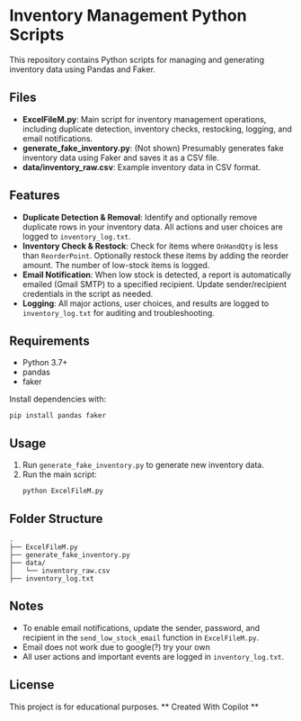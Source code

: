 # Inventory Management Python Scripts

This repository contains Python scripts for managing and generating inventory data using Pandas and Faker.

## Files

- **ExcelFileM.py**: Main script for inventory management operations, including duplicate detection, inventory checks, restocking, logging, and email notifications.
- **generate_fake_inventory.py**: (Not shown) Presumably generates fake inventory data using Faker and saves it as a CSV file.
- **data/inventory_raw.csv**: Example inventory data in CSV format.

## Features

- **Duplicate Detection & Removal**: Identify and optionally remove duplicate rows in your inventory data. All actions and user choices are logged to `inventory_log.txt`.
- **Inventory Check & Restock**: Check for items where `OnHandQty` is less than `ReorderPoint`. Optionally restock these items by adding the reorder amount. The number of low-stock items is logged.
- **Email Notification**: When low stock is detected, a report is automatically emailed (Gmail SMTP) to a specified recipient. Update sender/recipient credentials in the script as needed.
- **Logging**: All major actions, user choices, and results are logged to `inventory_log.txt` for auditing and troubleshooting.

## Requirements

- Python 3.7+
- pandas
- faker

Install dependencies with:

```
pip install pandas faker
```

## Usage
1. Run `generate_fake_inventory.py` to generate new inventory data.
2. Run the main script:
   ```
   python ExcelFileM.py
   ```

## Folder Structure

```
.
├── ExcelFileM.py
├── generate_fake_inventory.py
├── data/
│   └── inventory_raw.csv
├── inventory_log.txt
```

## Notes

- To enable email notifications, update the sender, password, and recipient in the `send_low_stock_email` function in `ExcelFileM.py`.
- Email does not work due to google(?) try your own
- All user actions and important events are logged in `inventory_log.txt`.

## License

This project is for educational purposes.
** Created With Copilot **